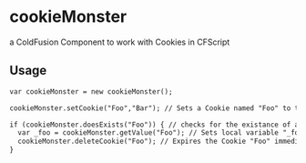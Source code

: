 cookieMonster
=============

a ColdFusion Component to work with Cookies in CFScript

Usage
-----
```ColdFusion
var cookieMonster = new cookieMonster();

cookieMonster.setCookie("Foo","Bar"); // Sets a Cookie named "Foo" to the value "Bar"

if (cookieMonster.doesExists("Foo")) { // checks for the existance of a Cookie named Foo
  var _foo = cookieMonster.getValue("Foo"); // Sets local variable "_foo" to the value of "Bar"
  cookieMonster.deleteCookie("Foo"); // Expires the Cookie "Foo" immediately
}
```

